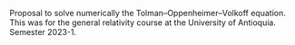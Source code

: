 Proposal to solve numerically the Tolman–Oppenheimer–Volkoff equation. This was for the general relativity course at the University of Antioquia. Semester 2023-1.